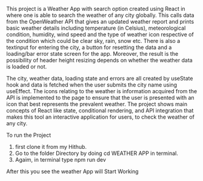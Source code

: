 This project is a Weather App with search option created using React in where one is able to search the weather of any city globally. This calls data from the OpenWeather API that gives an updated weather report and prints basic weather details including temperature (in Celsius), meteorological condition, humidity, wind speed and the type of weather icon respective of the condition which could be clear sky, rain, snow etc. There is also a textinput for entering the city, a button for resetting the data and a loading/bar error state screen for the app. Moreover, the result is the possibility of header height resizing depends on whether the weather data is loaded or not.

The city, weather data, loading state and errors are all created by useState hook and data is fetched when the user submits the city name using useEffect. The icons relating to the weather is information acquired from the API is implemented to the page to ensure that the user is presented with an icon that best represents the prevalent weather. The project shows main concepts of React like state, conditional rendering, and API integration that makes this tool an interactive application for users, to check the weather of any city.


To run the Project 
1) first clone it from my Hithub.
2) Go to the folder Directory by doing cd WEATHER APP in terminal.
3) Agaim, in terminal type  npm run dev 

After this you see the weather App will Start Working
